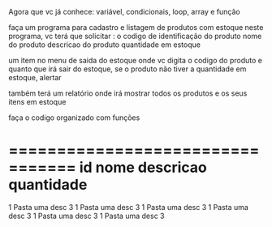 Agora que vc já conhece:
variável, condicionais, loop, array e função

faça um programa para cadastro e listagem de produtos com estoque
neste programa, vc terá que solicitar :
    o codigo de identificação do produto
    nome do produto
    descricao do produto
    quantidade em estoque

um item no menu de saida do estoque onde vc digita o codigo do produto e quanto que irá sair do estoque, se o produto não tiver a quantidade em estoque, alertar

também terá um relatório onde irá mostrar todos os produtos e os seus itens em estoque

faça o codigo organizado com funções

=================================
id  nome    descricao  quantidade
=================================
1   Pasta   uma desc   3
1   Pasta   uma desc   3
1   Pasta   uma desc   3
1   Pasta   uma desc   3
1   Pasta   uma desc   3
1   Pasta   uma desc   3